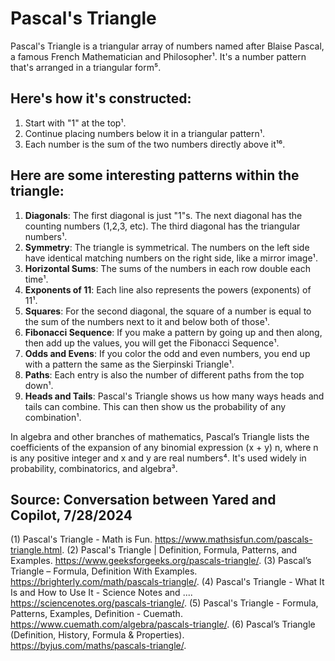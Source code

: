 # Pascal's Triangle
Pascal's Triangle is a triangular array of numbers named after Blaise Pascal, a famous French Mathematician and Philosopher¹. It's a number pattern that's arranged in a triangular form⁵.

## Here's how it's constructed:
1. Start with "1" at the top¹.
2. Continue placing numbers below it in a triangular pattern¹.
3. Each number is the sum of the two numbers directly above it¹⁶.

## Here are some interesting patterns within the triangle:
1. **Diagonals**: The first diagonal is just "1"s. The next diagonal has the counting numbers (1,2,3, etc). The third diagonal has the triangular numbers¹.
2. **Symmetry**: The triangle is symmetrical. The numbers on the left side have identical matching numbers on the right side, like a mirror image¹.
3. **Horizontal Sums**: The sums of the numbers in each row double each time¹.
4. **Exponents of 11**: Each line also represents the powers (exponents) of 11¹.
5. **Squares**: For the second diagonal, the square of a number is equal to the sum of the numbers next to it and below both of those¹.
6. **Fibonacci Sequence**: If you make a pattern by going up and then along, then add up the values, you will get the Fibonacci Sequence¹.
7. **Odds and Evens**: If you color the odd and even numbers, you end up with a pattern the same as the Sierpinski Triangle¹.
8. **Paths**: Each entry is also the number of different paths from the top down¹.
9. **Heads and Tails**: Pascal's Triangle shows us how many ways heads and tails can combine. This can then show us the probability of any combination¹.

In algebra and other branches of mathematics, Pascal’s Triangle lists the coefficients of the expansion of any binomial expression (x + y) n, where n is any positive integer and x and y are real numbers⁴. It's used widely in probability, combinatorics, and algebra³.

## Source: Conversation between Yared and Copilot, 7/28/2024
(1) Pascal's Triangle - Math is Fun. https://www.mathsisfun.com/pascals-triangle.html.
(2) Pascal's Triangle | Definition, Formula, Patterns, and Examples. https://www.geeksforgeeks.org/pascals-triangle/.
(3) Pascal’s Triangle – Formula, Definition With Examples. https://brighterly.com/math/pascals-triangle/.
(4) Pascal's Triangle - What It Is and How to Use It - Science Notes and .... https://sciencenotes.org/pascals-triangle/.
(5) Pascal's Triangle - Formula, Patterns, Examples, Definition - Cuemath. https://www.cuemath.com/algebra/pascals-triangle/.
(6) Pascal’s Triangle (Definition, History, Formula & Properties). https://byjus.com/maths/pascals-triangle/.